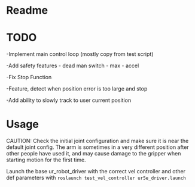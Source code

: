 # Readme

# TODO
-Implement main control loop (mostly copy from test script)

-Add safety features - dead man switch - max - accel

-Fix Stop Function

-Feature, detect when position error is too large and stop

-Add ability to slowly track to user current position

# Usage
CAUTION: Check the initial joint configuration and make sure it is near the default joint config. The arm is sometimes in a very different position after other people have used it, and may cause damage to the gripper when starting motion for the first time.
 
Launch the base ur_robot_driver with the correct vel controller and other def
parameters with
`roslaunch test_vel_controller ur5e_driver.launch`
